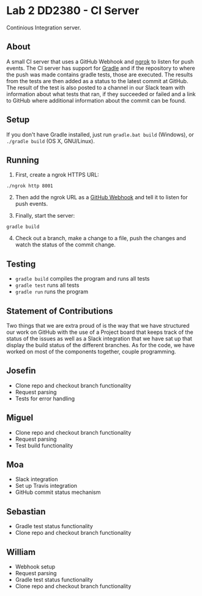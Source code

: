 # Lab 2 DD2380 - CI Server
Continious Integration server.

## About
A small CI server that uses a GitHub Webhook and [ngrok](https://ngrok.com) to listen for push events. The CI server has support for [Gradle](https://gradle.org/) and if the repository to where the push was made contains gradle tests, those are executed. The results from the tests are then added as a status to the latest commit at GitHub. The result of the test is also posted to a channel in our Slack team with information about what tests that ran, if they succeeded or failed and a link to GitHub where additional information about the commit can be found.

## Setup
If you don't have Gradle installed, just run `gradle.bat build` (Windows), or `./gradle build` (OS X, GNU/Linux).

## Running
1. First, create a ngrok HTTPS URL:
```
./ngrok http 8001
```
2. Then add the ngrok URL as a [GitHub Webhook](https://github.com/software-fundamentals/CI-server/settings/hooks) and tell it to listen for push events.

3. Finally, start the server:
```
gradle build
```

4. Check out a branch, make a change to a file, push the changes and watch the status of the commit change.

## Testing
* `gradle build` compiles the program and runs all tests
* `gradle test` runs all tests
* `gradle run` runs the program

## Statement of Contributions
Two things that we are extra proud of is the way that we have structured our work on GitHub with the use of a Project board that keeps track of the status of the issues as well as a Slack integration that we have sat up that display the build status of the different branches. As for the code, we have worked on most of the components together, couple programming.

## Josefin
* Clone repo and checkout branch functionality
* Request parsing
* Tests for error handling

## Miguel
* Clone repo and checkout branch functionality
* Request parsing
* Test build functionality

## Moa
* Slack integration
* Set up Travis integration
* GitHub commit status mechanism

## Sebastian
* Gradle test status functionality
* Clone repo and checkout branch functionality

## William
* Webhook setup
* Request parsing
* Gradle test status functionality
* Clone repo and checkout branch functionality